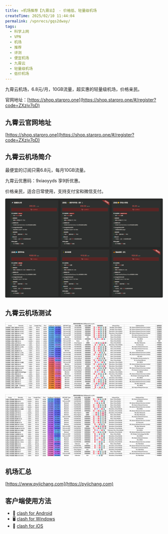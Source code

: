 ```yaml
---
title: ✈️机场推荐【九霄云】 - 价格低、轻量级机场
createTime: 2025/02/10 11:44:04
permalink: /vpnrecs/gqs2dway/
tags:
  - 科学上网
  - VPN
  - 机场
  - 推荐
  - 评测
  - 便宜机场
  - 九霄云
  - 轻量级机场
  - 低价机场
---
```


九霄云机场，6.8元/月，10GB流量，超实惠的轻量级机场，价格亲民。

官网地址：[https://shop.starpro.one](https://shop.starpro.one/#/register?code=ZXzjv7oD)

<!-- more -->

## 九霄云官网地址

[https://shop.starpro.one](https://shop.starpro.one/#/register?code=ZXzjv7oD)

## 九霄云机场简介

最便宜的订阅只需6.8元，每月10GB流量。

九霄云优惠码：9xiaoyyds 享9折优惠。

价格亲民，适合日常使用，支持支付宝和微信支付。

![九霄云机场价格](images/机场推荐九霄云/image.png)

## 九霄云机场测试

![九霄云机场测试](images/机场推荐九霄云/image-1.png)

![九霄云机场测试](images/机场推荐九霄云/image-2.png)

## 机场汇总

[https://www.pyjichang.com](https://pyjichang.com)

## 客户端使用方法

- 📱 [clash for Android](https://pyjichang.com/doc/eh8f4n86/)
- 🖥 [clash for Windows](https://pyjichang.com/doc/0gematwc/)
- 🍎 [clash for iOS](https://pyjichang.com/doc/z747kgjd/)